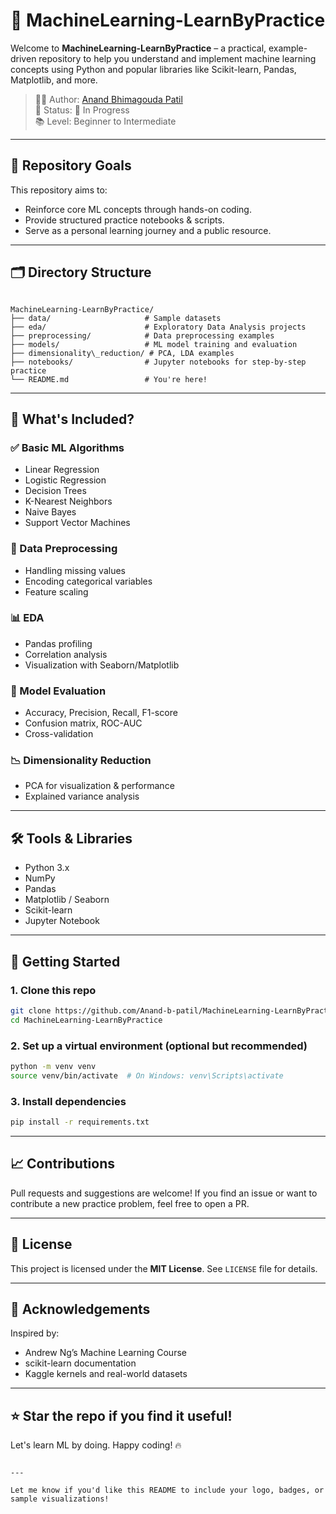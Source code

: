 ﻿

# 🧠 MachineLearning-LearnByPractice

Welcome to **MachineLearning-LearnByPractice** – a practical, example-driven repository to help you understand and implement machine learning concepts using Python and popular libraries like Scikit-learn, Pandas, Matplotlib, and more.

> 👨‍💻 Author: [Anand Bhimagouda Patil](https://github.com/Anand-b-patil)  
> 📅 Status: 🚧 In Progress  
> 📚 Level: Beginner to Intermediate  

---

## 📌 Repository Goals

This repository aims to:
- Reinforce core ML concepts through hands-on coding.
- Provide structured practice notebooks & scripts.
- Serve as a personal learning journey and a public resource.

---

## 🗂️ Directory Structure

```

MachineLearning-LearnByPractice/
├── data/                     # Sample datasets
├── eda/                      # Exploratory Data Analysis projects
├── preprocessing/            # Data preprocessing examples
├── models/                   # ML model training and evaluation
├── dimensionality\_reduction/ # PCA, LDA examples
├── notebooks/                # Jupyter notebooks for step-by-step practice
└── README.md                 # You're here!

````

---

## 🚀 What's Included?

### ✅ Basic ML Algorithms
- Linear Regression
- Logistic Regression
- Decision Trees
- K-Nearest Neighbors
- Naive Bayes
- Support Vector Machines

### 🧹 Data Preprocessing
- Handling missing values
- Encoding categorical variables
- Feature scaling

### 📊 EDA
- Pandas profiling
- Correlation analysis
- Visualization with Seaborn/Matplotlib

### 🧪 Model Evaluation
- Accuracy, Precision, Recall, F1-score
- Confusion matrix, ROC-AUC
- Cross-validation

### 📉 Dimensionality Reduction
- PCA for visualization & performance
- Explained variance analysis

---

## 🛠️ Tools & Libraries

- Python 3.x
- NumPy
- Pandas
- Matplotlib / Seaborn
- Scikit-learn
- Jupyter Notebook

---

## 🏁 Getting Started

### 1. Clone this repo
```bash
git clone https://github.com/Anand-b-patil/MachineLearning-LearnByPractice.git
cd MachineLearning-LearnByPractice
````

### 2. Set up a virtual environment (optional but recommended)

```bash
python -m venv venv
source venv/bin/activate  # On Windows: venv\Scripts\activate
```

### 3. Install dependencies

```bash
pip install -r requirements.txt
```

---

## 📈 Contributions

Pull requests and suggestions are welcome!
If you find an issue or want to contribute a new practice problem, feel free to open a PR.

---

## 📜 License

This project is licensed under the **MIT License**. See `LICENSE` file for details.

---

## 🙌 Acknowledgements

Inspired by:

* Andrew Ng’s Machine Learning Course
* scikit-learn documentation
* Kaggle kernels and real-world datasets

---

## ⭐ Star the repo if you find it useful!

Let's learn ML by doing. Happy coding! 🔥

```

---

Let me know if you'd like this README to include your logo, badges, or sample visualizations!
```

